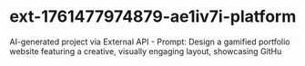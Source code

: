 # ext-1761477974879-ae1iv7i-platform
AI-generated project via External API - Prompt: Design a gamified portfolio website featuring a creative, visually engaging layout, showcasing GitHu
